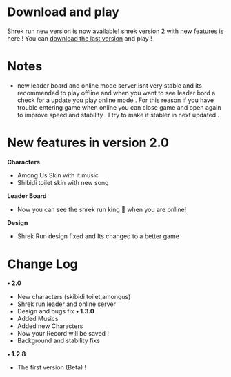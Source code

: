 
# Download and play
Shrek run new version is now available! shrek version 2 with new features is here ! You can [download the last version](https://drive.google.com/file/d/1EAGkyeK7zyzw6gC3DMmWWzRvT5b6wlaY/view?usp=drivesdk) and play !

# Notes 
- new leader board and online mode server isnt very stable and its recommended to play offline and when you want to see leader bord a check for a update you play online mode . For this reason if you have trouble entering game when online you can close game and open again to improve speed and stability . I try to make it stabler in next updated .

# New features in version 2.0

**Characters**
- Among Us Skin with it music 
- Shibidi toilet skin with new song


**Leader Board**
- Now you can see the shrek run king 👑 when you are online!

**Design**
- Shrek Run design fixed and Its changed to a better game 


# Change Log

**• 2.0**
- New characters (skibidi toilet,amongus)
- Shrek run leader and online server 
- Design and bugs fix 
**• 1.3.0**
- Added Musics
- Added new Characters
- Now your Record will be saved !
- Background and stability fixs 

**• 1.2.8**
- The first version (Beta) !
